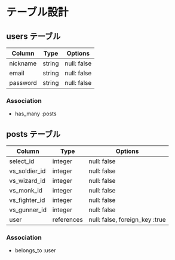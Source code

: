 # テーブル設計

## users テーブル

| Column              | Type    | Options     |
| ------------------- | ------- | ----------- |
| nickname            | string  | null: false |
| email               | string  | null: false |
| password            | string  | null: false |

### Association

- has_many  :posts



## posts テーブル

| Column           | Type        | Options                           |
| ---------------  | ----------- | --------------------------------- |
| select_id        | integer     | null: false                       |
| vs_soldier_id    | integer     | null: false                       |
| vs_wizard_id     | integer     | null: false                       |
| vs_monk_id       | integer     | null: false                       |
| vs_fighter_id    | integer     | null: false                       |
| vs_gunner_id     | integer     | null: false                       |
| user             | references  | null: false, foreign_key :true    |

### Association

- belongs_to :user
